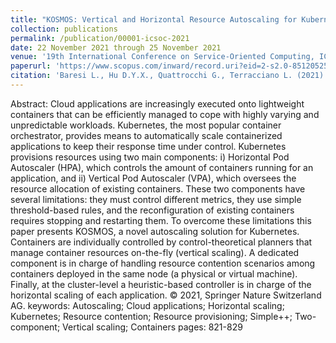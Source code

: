 ```yaml
---
title: "KOSMOS: Vertical and Horizontal Resource Autoscaling for Kubernetes"
collection: publications
permalink: /publication/00001-icsoc-2021
date: 22 November 2021 through 25 November 2021
venue: '19th International Conference on Service-Oriented Computing, ICSOC 2021'
paperurl: 'https://www.scopus.com/inward/record.uri?eid=2-s2.0-85120525473&doi=10.1007%2f978-3-030-91431-8_59&partnerID=40&md5=c7ae46c26ef35f9c8d7b0a5a43e67cf8'
citation: 'Baresi L., Hu D.Y.X., Quattrocchi G., Terracciano L. (2021). &quot;KOSMOS: Vertical and Horizontal Resource Autoscaling for Kubernetes.&quot; <i>19th International Conference on Service-Oriented Computing, ICSOC 2021</i>.'
---
```

Abstract: 
Cloud applications are increasingly executed onto lightweight containers that can be efficiently managed to cope with highly varying and unpredictable workloads. Kubernetes, the most popular container orchestrator, provides means to automatically scale containerized applications to keep their response time under control. Kubernetes provisions resources using two main components: i) Horizontal Pod Autoscaler (HPA), which controls the amount of containers running for an application, and ii) Vertical Pod Autoscaler (VPA), which oversees the resource allocation of existing containers. These two components have several limitations: they must control different metrics, they use simple threshold-based rules, and the reconfiguration of existing containers requires stopping and restarting them. To overcome these limitations this paper presents KOSMOS, a novel autoscaling solution for Kubernetes. Containers are individually controlled by control-theoretical planners that manage container resources on-the-fly (vertical scaling). A dedicated component is in charge of handling resource contention scenarios among containers deployed in the same node (a physical or virtual machine). Finally, at the cluster-level a heuristic-based controller is in charge of the horizontal scaling of each application. © 2021, Springer Nature Switzerland AG.
keywords: Autoscaling; Cloud applications; Horizontal scaling; Kubernetes; Resource contention; Resource provisioning; Simple++; Two-component; Vertical scaling; Containers
pages: 821-829
